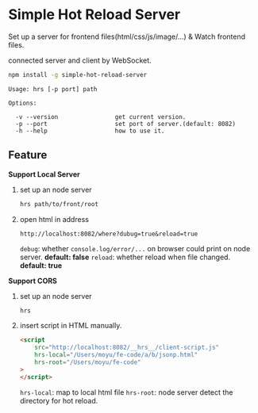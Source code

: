 # Simple Hot Reload Server

Set up a server for frontend files(html/css/js/image/...) & Watch frontend files.

connected server and client by WebSocket.


```bash
npm install -g simple-hot-reload-server
```

```text
Usage: hrs [-p port] path

Options:

  -v --version                get current version.
  -p --port                   set port of server.(default: 8082)
  -h --help                   how to use it.
```

## Feature

**Support Local Server**
1. set up an node server
    ```bash
    hrs path/to/front/root    
    ```
2. open html in address
    ```
    http://localhost:8082/where?dubug=true&reload=true
    ```
    `debug`: whether `console.log/error/...` on browser could print on node server. **default: false**
    `reload`: whether reload when file changed. **default: true**

**Support CORS**
1. set up an node server
    ```bash
    hrs
    ```
2. insert script in HTML manually.
    ```html
    <script
        src="http://localhost:8082/__hrs__/client-script.js"
        hrs-local="/Users/moyu/fe-code/a/b/jsonp.html"
        hrs-root="/Users/moyu/fe-code"
    >
    </script>
    ```
    `hrs-local`: map to local html file
    `hrs-root`: node server detect the directory for hot reload.
